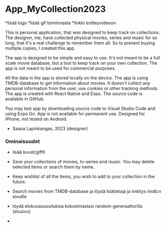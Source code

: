 # App_MyCollection2023

*lisää logo
*lisää gif toiminnasta
*linkki esitteyvideoon

This is personal application, that was designed to keep track on collections. The designer, me, have collected physical movies, series and music for so long, that it's a real challenge to remember them all. So to prevent buying multiple copies, I created this app.

The app is designed to be simple and easy to use. It's not meant to be a full scale movie database, but a tool to keep track on your own collection. The app is not meant to be used for commercial purposes.

All the data in the app is stored locally on the device. The app is using TMDB-database to get information about movies. It doesn't collect any personal information from the user, use cookies or other tracking methods. The app is created with React Native and Expo. The source code is available in GitHub.

You may test app by downloading source code to Visual Studio Code and using Expo Go. App is not available for permanent use. Designed for iPhone, not tested on Android.

- Saana Lapinkangas, 2023 (designer)


### Ominaisuudet

* lisää kuvat/giffit

- Save your collections of movies, tv-series and music. You may delete selected items or search them by name.
- Keep wishlist of all the items, you wish to add to your collection in the future.
- Search movies from TMDB-database ja löydä lisätietoja ja linkitys imdb:n sivuille
- löydä elokuvasuosituksia kokoelmastasi random-generaattorilla (etusivu)

- 
 
